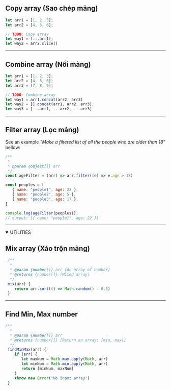 ## Copy array (Sao chép mảng)
```js
let arr1 = [1, 2, 3];
let arr2 = [4, 5, 6];

// TODO: Copy array
let way1 = [...arr1];
let way2 = arr2.slice()
```

***

## Combine array (Nối mảng)
```js
let arr1 = [1, 2, 3];
let arr2 = [4, 5, 6];
let arr3 = [7, 8, 9];

// TODO: Combine array
let way1 = arr1.concat(arr2, arr3)
let way2 = [].concat(arr1, arr2, arr3);
let way3 = [...arr1, ...arr2, ...arr3]
```

***

## Filter array (Lọc mảng)
See an example *_"Make a filtered list of all the people who are older than 18"_* bellow:

```js 
/**
 * 
 * @param {object[]} arr 
 */
const ageFilter = (arr) => arr.filter((e) => e.age > 18)

const peoples = [
   { name: "people1", age: 22 },
   { name: "people2", age: 5 },
   { name: "people3", age: 17 },
]

console.log(ageFilter(peoples)); 
// output: [{ name: "people1", age: 22 }]
```

***

<details open>
  <summary>UTILITIES</summary>
  
  ## Mix array (Xáo trộn mảng)
  ```js
   /**
    * 
    * @param {number[]} arr [An array of number]
    * @returns {number[]} [Mixed array]
    */
   mix(arr) {
      return arr.sort(() => Math.random() - 0.5)
   }
  ```

  ***
  
  ## Find Min, Max number 
  ```js
  /**
    * 
    * @param {number[]} arr 
    * @returns {number[]} [Return an array: [min, max]] 
    */
   findMinMax(arr) {
      if (arr) {
         let maxNum = Math.max.apply(Math, arr)
         let minNum = Math.min.apply(Math, arr)
         return [minNum, maxNum]
      }
      throw new Error("No input array")
   }
  ```

</details>